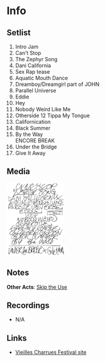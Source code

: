 # Info

## Setlist

1. Intro Jam
2. Can't Stop
3. The Zephyr Song
4. Dani California
5. Sex Rap tease
6. Aquatic Mouth Dance
7. Dreamboy/Dreamgirl part of JOHN
8. Parallel Universe
9. Eddie
10. Hey
11. Nobody Weird Like Me
12. Otherside
12 	Tippa My Tongue
13. Californication
14. Black Summer
15. By the Way
<br>ENCORE BREAK
16. Under the Bridge
17. Give It Away

## Media
<img alt="Setlist" title="Setlist" src="20230717.jpg" height="200" />

## Notes

**Other Acts**: [Skip the Use](https://skiptheuse.fr)

## Recordings

* N/A

## Links

* [Vieilles Charrues Festival site](https://www.vieillescharrues.asso.fr)
